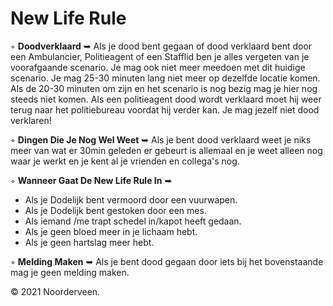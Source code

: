 # New Life Rule

◦ <b>Doodverklaard</b> ➥ Als je dood bent gegaan of dood verklaard bent door een Ambulancier, Politieagent of een Stafflid ben je alles vergeten van je voorafgaande scenario. Je mag ook niet meer meedoen met dit huidige scenario. Je mag 25-30 minuten lang niet meer op dezelfde locatie komen. Als de 20-30 minuten om zijn en het scenario is nog bezig mag je hier nog steeds niet komen. Als een politieagent dood wordt verklaard moet hij weer terug naar het politiebureau voordat hij verder kan. Je mag jezelf niet dood verklaren!

◦ <b>Dingen Die Je Nog Wel Weet</b> ➥ Als je bent dood verklaard weet je niks meer van wat er 30min geleden er gebeurt is allemaal en je weet alleen nog waar je werkt en je kent al je vrienden en collega's nog.

◦ <b>Wanneer Gaat De New Life Rule In</b> ➥ 
- Als je Dodelijk bent vermoord door een vuurwapen.
- Als je Dodelijk bent gestoken door een mes.
- Als iemand /me trapt schedel in/kapot heeft gedaan.
- Als je geen bloed meer in je lichaam hebt.
- Als je geen hartslag meer hebt.

◦ <b>Melding Maken</b> ➥ Als je bent dood gegaan door iets bij het bovenstaande mag je geen melding maken.

© 2021 Noorderveen.
